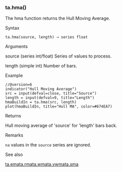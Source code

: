 ### ta.hma()

The hma function returns the Hull Moving Average.

Syntax

```
ta.hma(source, length) → series float
```

Arguments

source (series int/float) Series of values to process.

length (simple int) Number of bars.

Example

```
//@version=6  
indicator("Hull Moving Average")  
src = input(defval=close, title="Source")  
length = input(defval=9, title="Length")  
hmaBuildIn = ta.hma(src, length)  
plot(hmaBuildIn, title="Hull MA", color=#674EA7)
```

Returns

Hull moving average of 'source' for 'length' bars back.

Remarks

`na` values in the `source` series are ignored.

See also

[ta.ema](#fun_ta.ema)[ta.rma](#fun_ta.rma)[ta.wma](#fun_ta.wma)[ta.vwma](#fun_ta.vwma)[ta.sma](#fun_ta.sma)
